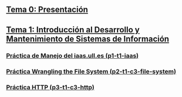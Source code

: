 
## [Tema 0: Presentación](tema0-presentacion)


## [Tema 1: Introducción al Desarrollo y Mantenimiento de Sistemas de Información](tema1-introduccion/README.md)

### [Práctica de Manejo del iaas.ull.es (p1-t1-iaas)](tema1-introduccion/practicas/p1-t1-iaas/README.md)

### [Práctica Wrangling the File System (p2-t1-c3-file-system)](tema1-introduccion/practicas/p2-t1-c3-file-system/README.md)

### [Práctica HTTP (p3-t1-c3-http)](tema1-introduccion/practicas/p3-t1-c3-http/README.md)


<!--

### [Práctica Networking (p4-t2-networking)](tema2-async/practicas/p4-t2-networking)

### [Práctica Connecting Robust Microservices (p6-t2-microservices)](tema2-async/practicas/p6-t2-microservices)

### [Práctica Asynchronous Programming with Javascript EdX Course: Modules 1 (Asynchronous Fundamentals) and 2 (Promises) (p7-t2-async-js-edx)](tema2-async/practicas/p7-t2-async-js-edx)



## [Tema 3: Modelos Emergentes de Bases de Datos y Calidad en los  Servicios y Aplicaciones Web](tema3-web/)

### [Práctica Websockets (p5-t3-websockets)](tema3-web/practicas/p5-t3-websockets)

### [Práctica: Cookies, Sesiones, Autenticación y Módulos npm (p8-t3-sessions-and-modules)](tema3-web/practicas/p8-t3-sessions-and-modules)

### [Práctica: Transforming Data and Testing Continuously (p9-t3-transfoming-data)](tema3-web/practicas/p9-t3-transforming-data/)

### [Práctica: Commanding Databases (p10-t3-commanding-databases)](tema3-web/practicas/p10-t3-commanding-databases)

### [Práctica: Developing RESTful Web Services (p11-t3-restful)](tema3-web/practicas/p11-t3-restful)


## [Tema 4: Modelos Emergentes de Bases de Datos: GraphQL](tema4-graphql)



## [TFA: Creating a Beautiful User Experience](tema3-web/practicas/p12-tfa-user-experience)

### [Descripción del TFA (p12-tfa-user-experience)](tema3-web/practicas/p12-tfa-user-experience)

-->
